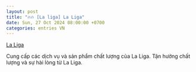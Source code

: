 ```yaml
---
layout: post
title: "🔥🔥 [La liga] La Liga"
date: Sun, 27 Oct 2024 08:00:00 +0700
categories: entries VN
---
```

[La Liga](https://hnue.edu.vn/La-Liga)

Cung cấp các dịch vụ và sản phẩm chất lượng của La Liga. Tận hưởng chất lượng và sự hài lòng từ La Liga.️

